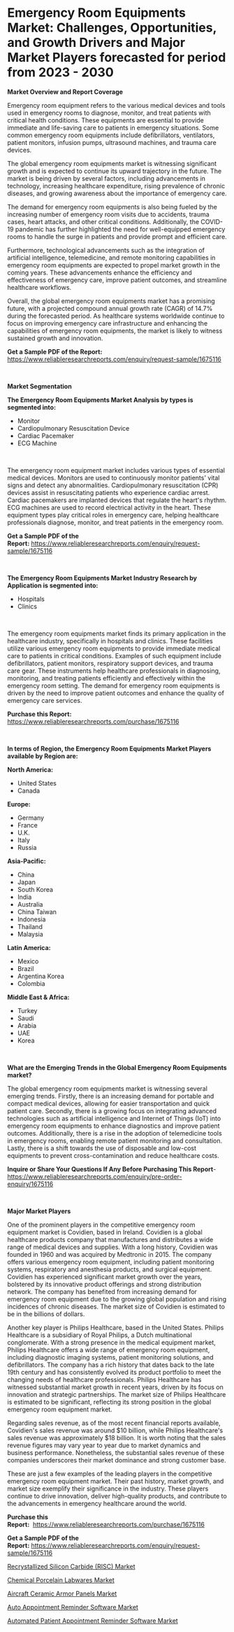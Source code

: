 <p><h1>Emergency Room Equipments Market: Challenges, Opportunities, and Growth Drivers and Major Market Players forecasted for period from 2023 - 2030</h1></p><p><strong>Market Overview and Report Coverage</strong></p>
<p><p>Emergency room equipment refers to the various medical devices and tools used in emergency rooms to diagnose, monitor, and treat patients with critical health conditions. These equipments are essential to provide immediate and life-saving care to patients in emergency situations. Some common emergency room equipments include defibrillators, ventilators, patient monitors, infusion pumps, ultrasound machines, and trauma care devices.</p><p>The global emergency room equipments market is witnessing significant growth and is expected to continue its upward trajectory in the future. The market is being driven by several factors, including advancements in technology, increasing healthcare expenditure, rising prevalence of chronic diseases, and growing awareness about the importance of emergency care.</p><p>The demand for emergency room equipments is also being fueled by the increasing number of emergency room visits due to accidents, trauma cases, heart attacks, and other critical conditions. Additionally, the COVID-19 pandemic has further highlighted the need for well-equipped emergency rooms to handle the surge in patients and provide prompt and efficient care.</p><p>Furthermore, technological advancements such as the integration of artificial intelligence, telemedicine, and remote monitoring capabilities in emergency room equipments are expected to propel market growth in the coming years. These advancements enhance the efficiency and effectiveness of emergency care, improve patient outcomes, and streamline healthcare workflows.</p><p>Overall, the global emergency room equipments market has a promising future, with a projected compound annual growth rate (CAGR) of 14.7% during the forecasted period. As healthcare systems worldwide continue to focus on improving emergency care infrastructure and enhancing the capabilities of emergency room equipments, the market is likely to witness sustained growth and innovation.</p></p>
<p><strong>Get a Sample PDF of the Report:</strong> <a href="https://www.reliableresearchreports.com/enquiry/request-sample/1675116">https://www.reliableresearchreports.com/enquiry/request-sample/1675116</a></p>
<p>&nbsp;</p>
<p><strong>Market Segmentation</strong></p>
<p><strong>The Emergency Room Equipments Market Analysis by types is segmented into:</strong></p>
<p><ul><li>Monitor</li><li>Cardiopulmonary Resuscitation Device</li><li>Cardiac Pacemaker</li><li>ECG Machine</li></ul></p>
<p>&nbsp;</p>
<p><p>The emergency room equipment market includes various types of essential medical devices. Monitors are used to continuously monitor patients' vital signs and detect any abnormalities. Cardiopulmonary resuscitation (CPR) devices assist in resuscitating patients who experience cardiac arrest. Cardiac pacemakers are implanted devices that regulate the heart's rhythm. ECG machines are used to record electrical activity in the heart. These equipment types play critical roles in emergency care, helping healthcare professionals diagnose, monitor, and treat patients in the emergency room.</p></p>
<p><strong>Get a Sample PDF of the Report:</strong>&nbsp;<a href="https://www.reliableresearchreports.com/enquiry/request-sample/1675116">https://www.reliableresearchreports.com/enquiry/request-sample/1675116</a></p>
<p>&nbsp;</p>
<p><strong>The Emergency Room Equipments Market Industry Research by Application is segmented into:</strong></p>
<p><ul><li>Hospitals</li><li>Clinics</li></ul></p>
<p>&nbsp;</p>
<p><p>The emergency room equipments market finds its primary application in the healthcare industry, specifically in hospitals and clinics. These facilities utilize various emergency room equipments to provide immediate medical care to patients in critical conditions. Examples of such equipment include defibrillators, patient monitors, respiratory support devices, and trauma care gear. These instruments help healthcare professionals in diagnosing, monitoring, and treating patients efficiently and effectively within the emergency room setting. The demand for emergency room equipments is driven by the need to improve patient outcomes and enhance the quality of emergency care services.</p></p>
<p><strong>Purchase this Report:</strong>&nbsp; <a href="https://www.reliableresearchreports.com/purchase/1675116">https://www.reliableresearchreports.com/purchase/1675116</a></p>
<p>&nbsp;</p>
<p><strong>In terms of Region, the Emergency Room Equipments Market Players available by Region are:</strong></p>
<p>
    <p> <strong> North America: </strong>
        <ul>
            <li>United States</li>
            <li>Canada</li>
        </ul>
        </p> 
    <p> <strong> Europe: </strong>
        <ul>
            <li>Germany</li>
            <li>France</li>
            <li>U.K.</li>
            <li>Italy</li>
            <li>Russia</li>
        </ul>
        </p> 
    <p> <strong> Asia-Pacific: </strong>
        <ul>
            <li>China</li>
            <li>Japan</li>
            <li>South Korea</li>
            <li>India</li>
            <li>Australia</li>
            <li>China Taiwan</li>
            <li>Indonesia</li>
            <li>Thailand</li>
            <li>Malaysia</li>
        </ul>
        </p> 
    <p> <strong> Latin America: </strong>
        <ul>
            <li>Mexico</li>
            <li>Brazil</li>
            <li>Argentina Korea</li>
            <li>Colombia</li>
        </ul>
        </p> 
    <p> <strong> Middle East & Africa: </strong>
        <ul>
            <li>Turkey</li>
            <li>Saudi</li>
            <li>Arabia</li>
            <li>UAE</li>
            <li>Korea</li>
        </ul>
    </p>
    </p>
<p>&nbsp;</p>
<p><strong>What are the Emerging Trends in the Global Emergency Room Equipments market?</strong></p>
<p><p>The global emergency room equipments market is witnessing several emerging trends. Firstly, there is an increasing demand for portable and compact medical devices, allowing for easier transportation and quick patient care. Secondly, there is a growing focus on integrating advanced technologies such as artificial intelligence and Internet of Things (IoT) into emergency room equipments to enhance diagnostics and improve patient outcomes. Additionally, there is a rise in the adoption of telemedicine tools in emergency rooms, enabling remote patient monitoring and consultation. Lastly, there is a shift towards the use of disposable and low-cost equipments to prevent cross-contamination and reduce healthcare costs.</p></p>
<p><strong>Inquire or Share Your Questions If Any Before Purchasing This Report</strong>- <a href="https://www.reliableresearchreports.com/enquiry/pre-order-enquiry/1675116">https://www.reliableresearchreports.com/enquiry/pre-order-enquiry/1675116</a></p>
<p>&nbsp;</p>
<p><strong>Major Market Players</strong></p>
<p><p>One of the prominent players in the competitive emergency room equipment market is Covidien, based in Ireland. Covidien is a global healthcare products company that manufactures and distributes a wide range of medical devices and supplies. With a long history, Covidien was founded in 1960 and was acquired by Medtronic in 2015. The company offers various emergency room equipment, including patient monitoring systems, respiratory and anesthesia products, and surgical equipment. Covidien has experienced significant market growth over the years, bolstered by its innovative product offerings and strong distribution network. The company has benefited from increasing demand for emergency room equipment due to the growing global population and rising incidences of chronic diseases. The market size of Covidien is estimated to be in the billions of dollars.</p><p>Another key player is Philips Healthcare, based in the United States. Philips Healthcare is a subsidiary of Royal Philips, a Dutch multinational conglomerate. With a strong presence in the medical equipment market, Philips Healthcare offers a wide range of emergency room equipment, including diagnostic imaging systems, patient monitoring solutions, and defibrillators. The company has a rich history that dates back to the late 19th century and has consistently evolved its product portfolio to meet the changing needs of healthcare professionals. Philips Healthcare has witnessed substantial market growth in recent years, driven by its focus on innovation and strategic partnerships. The market size of Philips Healthcare is estimated to be significant, reflecting its strong position in the global emergency room equipment market.</p><p>Regarding sales revenue, as of the most recent financial reports available, Covidien's sales revenue was around $10 billion, while Philips Healthcare's sales revenue was approximately $18 billion. It is worth noting that the sales revenue figures may vary year to year due to market dynamics and business performance. Nonetheless, the substantial sales revenue of these companies underscores their market dominance and strong customer base.</p><p>These are just a few examples of the leading players in the competitive emergency room equipment market. Their past history, market growth, and market size exemplify their significance in the industry. These players continue to drive innovation, deliver high-quality products, and contribute to the advancements in emergency healthcare around the world.</p></p>
<p><strong>Purchase this Report:</strong>&nbsp;&nbsp;<a href="https://www.reliableresearchreports.com/purchase/1675116">https://www.reliableresearchreports.com/purchase/1675116</a></p>
<p></p>
<p><strong>Get a Sample PDF of the Report:</strong>&nbsp;<a href="https://www.reliableresearchreports.com/enquiry/request-sample/1675116">https://www.reliableresearchreports.com/enquiry/request-sample/1675116</a></p>
<p><p><a href="https://www.linkedin.com/pulse/recrystallized-silicon-carbide-risc-market-research/">Recrystallized Silicon Carbide (RISC) Market</a></p><p><a href="https://www.linkedin.com/pulse/chemical-porcelain-labwares-market-size-share-global-analysis/">Chemical Porcelain Labwares Market</a></p><p><a href="https://www.linkedin.com/pulse/aircraft-ceramic-armor-panels-market-research-report/">Aircraft Ceramic Armor Panels Market</a></p><p><a href="https://medium.com/@jinkhatum1452/auto-appointment-reminder-software-market-trends-forecast-and-competitive-analysis-to-2030-4e22be1f5e1c">Auto Appointment Reminder Software Market</a></p><p><a href="https://medium.com/@zaidjeet11730/automated-patient-appointment-reminder-software-market-trends-and-market-analysis-forecasted-for-a0020f9f90ff">Automated Patient Appointment Reminder Software Market</a></p></p>